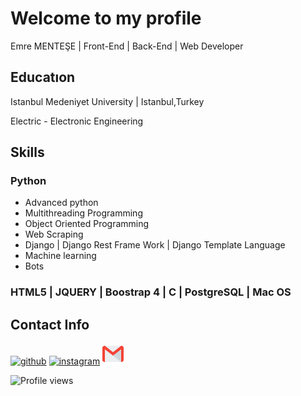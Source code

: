 # Welcome to my profile
Emre MENTEŞE | Front-End | Back-End | Web Developer

## Educatıon
Istanbul Medeniyet University | Istanbul,Turkey

Electric - Electronic Engineering

## Skills
### Python
  - Advanced python
  - Multithreading Programming
  - Object Oriented Programming
  - Web Scraping
  - Django | Django Rest Frame Work | Django Template Language
  - Machine learning
  - Bots 
### HTML5 | JQUERY | Boostrap 4 | C | PostgreSQL | Mac OS

## Contact Info
[<img src='https://raw.githubusercontent.com/coderjojo/coderjojo/master/img/github.svg' alt='github' height='35'>](https://github.com/emreemntese)
[<img src='https://raw.githubusercontent.com/adityakamath16/adityakamath16/master/images/connect_with_me_images/instagram-main.svg' alt='instagram' height='30'>](https://www.instagram.com/emre_mentese/)
[<img src='https://raw.githubusercontent.com/harshalrj25/MasterAssetsRepo/master/gmail.svg' alt='mail' height='34'>](https://mail.google.com/mail/u/0/?fs=1&tf=cm&source=mailto&su=Ol%C3%A1+Stefany&to=emrementese@gmail.com)

![Profile views](https://gpvc.arturio.dev/emreeemntese)

